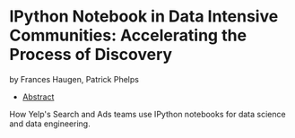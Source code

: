 # IPython Notebook in Data Intensive Communities: Accelerating the Process of Discovery
by Frances Haugen, Patrick Phelps

- [Abstract](https://us.pycon.org/2016/schedule/presentation/2245/)

How Yelp's Search and Ads teams use IPython notebooks for data science and data engineering.
